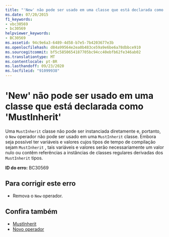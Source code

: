 ```yaml
---
title: "'New' não pode ser usado em uma classe que está declarada como 'MustInherit'"
ms.date: 07/20/2015
f1_keywords:
- vbc30569
- bc30569
helpviewer_keywords:
- BC30569
ms.assetid: 94c9e6a3-6489-4d58-b7e5-7b4203677e3b
ms.openlocfilehash: d84a99564e2ea0b483ce59a9e6be6a78dbbce910
ms.sourcegitcommit: bf5c5850654187705bc94cc40ebfb62fe346ab02
ms.translationtype: MT
ms.contentlocale: pt-BR
ms.lasthandoff: 09/23/2020
ms.locfileid: "91099938"
---
```

# <a name="new-cannot-be-used-on-a-class-that-is-declared-mustinherit"></a>'New' não pode ser usado em uma classe que está declarada como 'MustInherit'

Uma `MustInherit` classe não pode ser instanciada diretamente e, portanto, o `New` operador não pode ser usado em uma `MustInherit` classe. Embora seja possível ter variáveis e valores cujos tipos de tempo de compilação sejam `MustInherit` , tais variáveis e valores serão necessariamente um valor nulo ou contêm referências a instâncias de classes regulares derivadas dos `MustInherit` tipos.  
  
 **ID do erro:** BC30569  
  
## <a name="to-correct-this-error"></a>Para corrigir este erro  
  
- Remova o `New` operador.  
  
## <a name="see-also"></a>Confira também

- [MustInherit](../language-reference/modifiers/mustinherit.md)
- [Novo operador](../language-reference/operators/new-operator.md)
